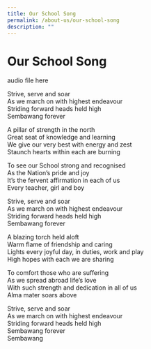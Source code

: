 ```yaml
---
title: Our School Song
permalink: /about-us/our-school-song
description: ""
---
```

Our School Song
===============
audio file here

Strive, serve and soar  
As we march on with highest endeavour  
Striding forward heads held high  
Sembawang forever

A pillar of strength in the north  
Great seat of knowledge and learning  
We give our very best with energy and zest  
Staunch hearts within each are burning

To see our School strong and recognised  
As the Nation’s pride and joy  
It’s the fervent affirmation in each of us  
Every teacher, girl and boy

Strive, serve and soar  
As we march on with highest endeavour  
Striding forward heads held high  
Sembawang forever

A blazing torch held aloft  
Warm flame of friendship and caring  
Lights every joyful day, in duties, work and play  
High hopes with each we are sharing

To comfort those who are suffering  
As we spread abroad life’s love  
With such strength and dedication in all of us  
Alma mater soars above

Strive, serve and soar  
As we march on with highest endeavour  
Striding forward heads held high  
Sembawang forever  
Sembawang